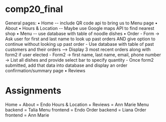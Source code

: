 # comp20_final

General pages:
• Home -- include QR code api to bring us to Menu page
• About
• Hours & Location -- Maybe use Google maps API to find nearest shop
• Menu -- use database with table of noodle dishes
• Order
     - Form → Ask user for first and last name to look up past orders AND  give option to continue without looking up past order
     - Use database with table of past customers and their orders --> Display 3 most recent orders along with form2 if user elected
     - Form2 → first name, last name, email, phone number
             → List all dishes and provide select bar to specify quantity
     - Once form2 submitted, add that data into database and display an order confirmation/summary page
• Reviews

# Assignments
Home + About  = Endo
Hours & Location + Reviews = Ann Marie
Menu backend = Talia
Menu frontend = Endo
Order backend = Liana
Order frontend = Ann Marie

